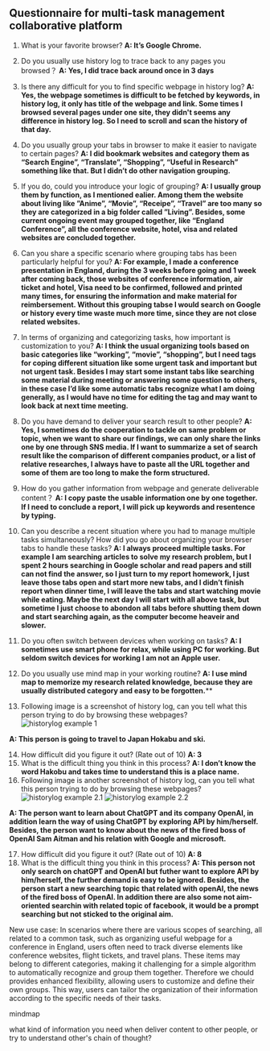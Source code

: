 ## Questionnaire for multi-task management collaborative platform

1.	What is your favorite browser?
**A: It’s Google Chrome.**
2.	Do you usually use history log to trace back to any pages you browsed？
**A: Yes, I did trace back around once in 3 days**
3.	Is there any difficult for you to find specific webpage in history log?
**A: Yes, the webpage sometimes is difficult to be fetched by keywords, in history log, it only has title of the webpage and link. Some times I browsed several pages under one site, they didn't seems any difference in history log. So I need to scroll and scan the history of that day.**
4.	Do you usually group your tabs in browser to make it easier to navigate to certain pages?
**A: I did bookmark websites and category them as “Search Engine”, “Translate”, “Shopping”, “Useful in Research” something like that. But I didn’t do other navigation grouping.**
5.	If you do, could you introduce your logic of grouping?
**A: I usually group them by function, as I mentioned ealier. Among them the website about living like ”Anime”, “Movie”, “Receipe”, “Travel” are too many so they are categorized in a big folder called ”Living”. Besides, some current ongoing event may grouped together, like “England Conference”, all the conference website, hotel, visa and related websites are concluded together.**
6.	Can you share a specific scenario where grouping tabs has been particularly helpful for you?
**A: For example, I made a conference presentation in England, during the 3 weeks before going and 1 week after coming back, those websites of conference information, air ticket and hotel, Visa need to be confirmed, followed and printed many times, for ensuring the information and make material for reimbersement. Without this grouping tabse I would search on Google or history every time waste much more time, since they are not close related websites.**
7.	In terms of organizing and categorizing tasks, how important is customization to you?
**A: I think the usual organizing tools based on basic categories like “working”, “movie”, “shopping”, but I need tags for coping different situation like some urgent task and important but not urgent task. Besides I may start some instant tabs like searching some material during meeting or answering some question to others, in these case I’d like some automatic tabs recognize what I am doing generally, as I would have no time for editing the tag and may want to look back at next time meeting.**
8.	Do you have demand to deliver your search result to other people?
**A: Yes, I sometimes do the cooperation to tackle on same problem or topic, when we want to share our findings, we can only share the links one by one through SNS media. If I want to summarize a set of search result like the comparison of different companies product, or a list of relative researches, I always have to paste all the URL together and some of them are too long to make the form structured.**
9.	How do you gather information from webpage and generate deliverable content？
**A: I copy paste the usable information one by one together. If I need to conclude a report, I will pick up keywords and resentence by typing.**
10.	Can you describe a recent situation where you had to manage multiple tasks simultaneously? How did you go about organizing your browser tabs to handle these tasks?
**A: I always proceed multiple tasks. For example I am searching articles to solve my research problem, but I spent 2 hours searching in Google scholar and read papers and still can not find the answer, so I just turn to my report homework, I just leave those tabs open and start more new tabs, and I didn’t finish report when dinner time, I will leave the tabs and start watching movie while eating. Maybe the next day I will start with all above task, but sometime I just choose to abondon all tabs before shutting them down and start searching again, as the computer become heaveir and slower.**

11.	Do you often switch between devices when working on tasks?
**A: I sometimes use smart phone for relax, while using PC for working. But seldom switch devices for working I am not an Apple user.**

12.	Do you usually use mind map in your working routine?
**A: I use mind map to memorize my research related knowledge, because they are usually distributed category and easy to be forgotten.****

13.	Following image is a screenshot of history log, can you tell what this person trying to do by browsing these webpages?
 ![historylog example 1](https://github.com/Vis4Sense/student-projects/blob/main/2023-2024/jiaqi-li/interview/example_1.png)
 
**A: This person is going to travel to Japan Hokabu and ski.**

14.	How difficult did you figure it out? (Rate out of 10)
**A: 3**
15.	What is the difficult thing you think in this process?
**A: I don’t know the word Hakobu and takes time to understand this is a place name.**
16.	Following image is another screenshot of history log, can you tell what this person trying to do by browsing these webpages?
![historylog example 2.1](https://github.com/Vis4Sense/student-projects/blob/main/2023-2024/jiaqi-li/interview/example_2_1.png)
![historylog example 2.2](https://github.com/Vis4Sense/student-projects/blob/main/2023-2024/jiaqi-li/interview/example_2_2.png)
 
**A: The person want to learn about ChatGPT and its company OpenAI, in addition learn the way of using ChatGPT by exploring API by him/herself. Besides, the person want to know about the news of the fired boss of OpenAI Sam Aitman and his relation with Google and microsoft.**

17.	How difficult did you figure it out? (Rate out of 10)
**A: 8**
18.	What is the difficult thing you think in this process?
**A: This person not only search on chatGPT and OpenAI but futher want to explore API by him/herself, the further demand is easy to be ignored. Besides, the person start a new searching topic that related with openAI, the news of the fired boss of OpenAI. In addition there are also some not aim-oriented searchin with related topic of facebook, it would be a prompt searching but not sticked to the original aim.**


New use case: 
In scenarios where there are various scopes of searching, all related to a common task, such as organizing useful webpage for a conference in England, users often need to track diverse elements like conference websites, flight tickets, and travel plans. These items may belong to different categories, making it challenging for a simple algorithm to automatically recognize and group them together. Therefore we chould provides enhanced flexibility, allowing users to customize and define their own groups. This way, users can tailor the organization of their information according to the specific needs of their tasks.

mindmap

what kind of information you need when deliver content to other people, or try to understand other's chain of thought? 